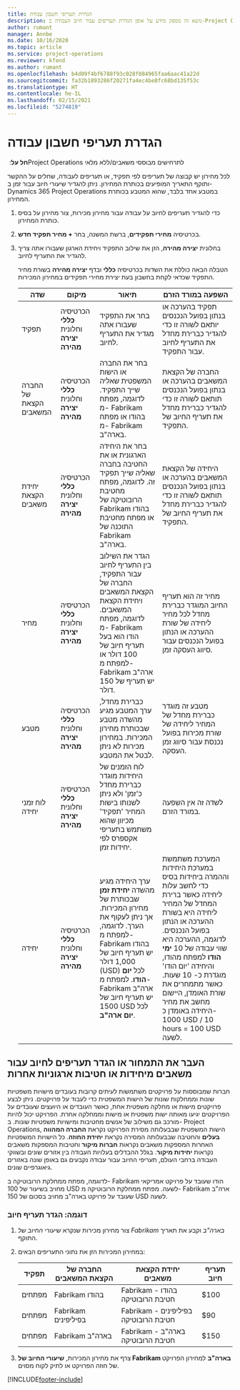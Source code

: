 ```yaml
---
title: הגדרת תעריפי חשבון עבודה
description: נושא זה מספק מידע על אופן הגדרת תעריפים עבור חיוב העבודה ב-Project Operations.
author: rumant
manager: Annbe
ms.date: 10/16/2020
ms.topic: article
ms.service: project-operations
ms.reviewer: kfend
ms.author: rumant
ms.openlocfilehash: b4d09f4bf6788f93c028f084965faa6aac41a22d
ms.sourcegitcommit: fa32b1893286f20271fa4ec4be8fc68bd135f53c
ms.translationtype: HT
ms.contentlocale: he-IL
ms.lasthandoff: 02/15/2021
ms.locfileid: "5274819"
---
```

# <a name="set-up-labor-bill-rates"></a>הגדרת תעריפי חשבון עבודה

**חל על**: ‏Project Operations לתרחישים מבוססי משאבים/ללא מלאי

לכל מחירון יש קבוצה של תעריפים לפי תפקיד, או תעריפים לעבודה, שחלים על ההקשר ותוקף התאריך המופיעים בכותרת המחירון. ניתן להגדיר שיעורי חיוב עבור זמן ב- Dynamics 365 Project Operations במטבע אחד בלבד, שהוא המטבע בכותרת המחירון.

1. כדי להגדיר תעריפים לחיוב על עבודה עבור מחירון מכירות, צור מחירון על בסיס כותרת המחירון. 
2. בכרטיסיה **מחירי תפקידים**, ברשת המשנה, בחר **+ מחיר תפקיד חדש**. 
3. בחלונית **יצירה מהירה**, הזן את שילוב התפקיד ויחידת הארגון שעבורו אתה צריך להגדיר את התעריף לחיוב.

   הטבלה הבאה כוללת את השדות בכרטיסיה **כללי** ובדף **יצירה מהירה** בשורת מחיר התפקיד שכדאי לקחת בחשבון בעת יצירת מחירי תפקידים במחירון המכירות.

    | שדה | מיקום | תיאור | השפעה במורד הזרם |
    | --- | --- | --- | --- |
    | תפקיד | הכרטיסיה **כללי** וחלונית **יצירה מהירה** | בחר את התפקיד שעבורו אתה מגדיר את התעריף לחיוב. | תפקיד בהערכה או בנתון בפועל הנכנסים יותאם לשורה זו כדי להגדיר כברירת מחדל את התעריף לחיוב עבור התפקיד. |
    | החברה של הקצאת המשאבים | הכרטיסיה **כללי** וחלונית **יצירה מהירה** | בחר את החברה או הישות המשפטית שאליה שייך התפקיד. לדוגמה, מפתח מ- Fabrikam בהודו או מפתח מ- Fabrikam בארה"ב. | החברה של הקצאת המשאבים בהערכה או בנתון בפועל הנכנסים תותאם לשורה זו כדי להגדיר כברירת מחדל את תעריף החיוב של התפקיד. |
    | יחידת הקצאת משאבים | הכרטיסיה **כללי** וחלונית **יצירה מהירה** | בחר את היחידה הארגונית או את החטיבה בחברה שאליה שייך תפקיד זה. לדוגמה, מפתח מחטיבת הרובוטיקה של Fabrikam בהודו או מפתח מחטיבת התוכנה של Fabrikam בארה"ב. | היחידה של הקצאת המשאבים בהערכה או בנתון בפועל הנכנסים תותאם לשורה זו כדי להגדיר כברירת מחדל את תעריף החיוב של התפקיד. |
    | מחיר | הכרטיסיה **כללי** וחלונית **יצירה מהירה** | הגדר את השילוב בין התעריף לחיוב עבור התפקיד, החברה של הקצאת המשאבים ויחידת הקצאת המשאבים. לדוגמה, מפתח מ- Fabrikam הודו הוא בעל תעריף חיוב של 100 דולר או למפתח מ- Fabrikam ארה"ב יש תעריף של 150 דולר. | מחיר זה הוא תעריף החיוב המוגדר כברירת מחדל לכל מחיר ליחידה של שורת ההערכה או הנתון בפועל הנכנסים עבור סיווג העסקה זמן. |
    | מטבע | הכרטיסיה **כללי** וחלונית **יצירה מהירה**| כברירת מחדל, ערך המטבע מגיע מהשדה מטבע שבכותרת מחירון המכירות. במחירון מכירות לא ניתן לבטל את המטבע. | מטבע זה מוגדר כברירת מחדל של המחיר ליחידה של שורת מכירות בפועל נכנסת עבור סיווג זמן העסקה. |
    | לוח זמני יחידה | הכרטיסיה **כללי** וחלונית **יצירה מהירה** | לוח הזמנים של היחידות מוגדר כברירת מחדל כ'זמן' ולא ניתן לשנותו בישות המחיר 'תפקיד' מכיוון שהוא משתמש בתעריפי אקספרס לפי יחידות זמן. | לשדה זה אין השפעה במורד הזרם. |
    | יחידה | הכרטיסיה **כללי** וחלונית **יצירה מהירה** | ערך היחידה מגיע מהשדה **יחידת זמן** שבכותרת של מחירון המכירות. אך ניתן לעקוף את הערך. לדוגמה, למפתח מ- Fabrikam בהודו יש תעריף חיוב של 1,000 דולר (USD) לכל **יום הודו**. למפתח מ- Fabrikam ארה"ב יש תעריף חיוב של 1500 USD לכל **יום ארה"ב**. | המערכת משתמשת במערכת היחידות וההמרה ביחידות בסיס כדי לחשב עלות ליחידה כאשר ברירת המחדל של המחיר ליחידה היא בשורת ההערכה או הנתון בפועל הנכנסים. לדוגמה, ההערכה היא שווי עבודה של 10 **ימי הודו** למפתח מהודו, והיחידה 'יום הודו' מוגדרת כ- 10 שעות. כאשר מתמחרים את שורת האומדן, היישום מחשב את מחיר היחידה באומדן כ-‎ 1000 USD / 10 hours = 100 USD לשעה. |

## <a name="transfer-pricing-or-set-up-bill-rates-for-resources-from-other-organizational-units-or-divisions"></a>העבר את התמחור או הגדר תעריפים לחיוב עבור משאבים מיחידות או חטיבות ארגוניות אחרות 

חברות שמבוססות על פרויקטים משתמשות לעיתים קרובות בעובדים מישויות משפטיות שונות וממחלקות שונות של הישות המשפטית כדי לעבוד על פרויקטים. ניתן לבצע פרויקטים מישות או מחלקה משפטית אחת, כאשר העובדים או היועצים שעובדים על הפרויקטים יגיעו מאותה ישות משפטית או מישות וממחלקה אחרת. הפרויקט יכול להיות מורכב גם משילוב של אנשים מחטיבות ומישויות משפטיות שונות. ב- Project Operations, הישות המשפטית שבבעלותה מסירת הפרויקט נקראת **החברה המהווה בעלים** והחטיבה שבבעלותה המסירה נקראת **יחידת החוזה**. כל הישויות המשפטיות האחרות המספקות משאבים נקראות **חברות מיקור** וחטיבות המספקות משאבים נקראות **יחידות מיקור**. בגלל ההבדלים בעלויות העבודה בין אזורים שונים ובשווקי העבודה ברחבי העולם, תעריפי החיוב עבור עבודה נקבעים גם באופן שונה באזורים גיאוגרפיים שונים.

לדוגמה, מפתח ממחלקת הרובוטיקה ב- Fabrikam הודו שעובד על פרויקט אמריקאי מחויב בשיעור של 100 USD לשעה. מפתח ממחלקת הרובוטיקה מ- Fabrikam ארה"ב שעובד על פרויקט בארה"ב מחויב בסכום של 150 USD לשעה. 

### <a name="example-set-up-a-bill-rate"></a>דוגמה: הגדר תעריף חיוב 

1. צור מחירון מכירות שנקרא *שיעורי החיוב של Fabrikam בארה"ב* וקבע את תאריך התוקף.
2. במחירון המכירות הזן את נתוני התעריפים הבאים:

    | תפקיד | החברה של הקצאת המשאבים | יחידת הקצאת משאבים | תעריף חיוב |
    | --- | --- | --- | --- |
    | מפתחים | Fabrikam בהודו | Fabrikam בהודו - חטיבת הרובוטיקה | $100 |
    | מפתחים | Fabrikam בפיליפינים | Fabrikam בפיליפינים - חטיבת הרובוטיקה | $90 |
    | מפתחים | Fabrikam בארה"ב | Fabrikam בארה"ב - חטיבת הרובוטיקה | $150 |

3. צרף את מחירון המכירות, **שיעורי החיוב של Fabrikam בארה"ב** למחירון הפרויקט של חוזה הפרויקט או לתיק לקוח מסוים.


[!INCLUDE[footer-include](../includes/footer-banner.md)]